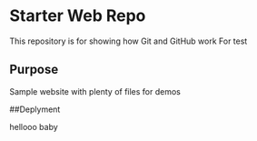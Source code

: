 # Starter Web Repo

This repository is for showing how Git and GitHub work
For test

## Purpose

Sample website with plenty of files for demos

##Deplyment

hellooo baby
